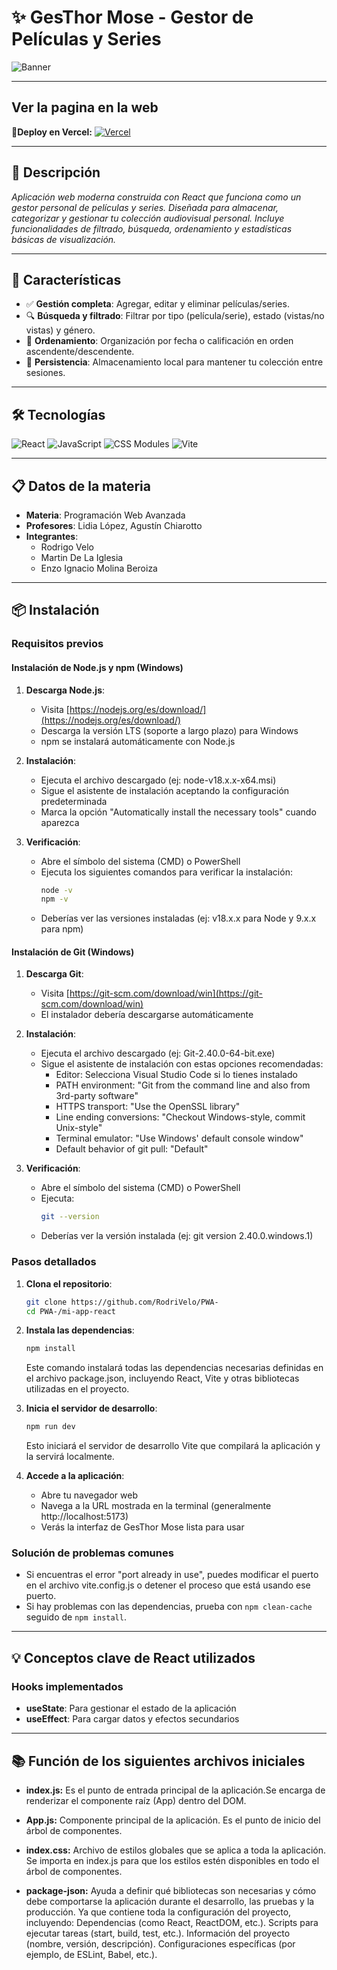 # ✨ **GesThor Mose - Gestor de Películas y Series**

![Banner](https://img.shields.io/badge/React-PWA-red?style=for-the-badge&logo=react)

---
## **Ver la pagina en la web**
**🚀Deploy en Vercel:** [![Vercel](https://img.shields.io/badge/Vercel-000000?style=for-the-badge&logo=vercel&logoColor=white)](pwa-git-main-enzos-projects-f3fc100f.vercel.app)  

---

## **📌 Descripción**

_Aplicación web moderna construida con React que funciona como un gestor personal de películas y series. Diseñada para almacenar, categorizar y gestionar tu colección audiovisual personal. Incluye funcionalidades de filtrado, búsqueda, ordenamiento y estadísticas básicas de visualización._

---

## **🌟 Características**

- ✅ **Gestión completa**: Agregar, editar y eliminar películas/series.
- 🔍 **Búsqueda y filtrado**: Filtrar por tipo (película/serie), estado (vistas/no vistas) y género.
- 🎯 **Ordenamiento**: Organización por fecha o calificación en orden ascendente/descendente.
- 💾 **Persistencia**: Almacenamiento local para mantener tu colección entre sesiones.

---

## **🛠 Tecnologías**

<div align="left">  
  <img src="https://img.shields.io/badge/React-61DAFB?style=for-the-badge&logo=react&logoColor=black" alt="React" />  
  <img src="https://img.shields.io/badge/JavaScript-F7DF1E?style=for-the-badge&logo=javascript&logoColor=black" alt="JavaScript" />
  <img src="https://img.shields.io/badge/CSS_Modules-1572B6?style=for-the-badge&logo=css3&logoColor=white" alt="CSS Modules" />
  <img src="https://img.shields.io/badge/Vite-646CFF?style=for-the-badge&logo=vite&logoColor=white" alt="Vite" />
</div>

---

## **📋 Datos de la materia**

- **Materia**: Programación Web Avanzada
- **Profesores**: Lidia López, Agustín Chiarotto
- **Integrantes**:
  - Rodrigo Velo
  - Martin De La Iglesia
  - Enzo Ignacio Molina Beroiza

---

## **📦 Instalación**  

### Requisitos previos

#### Instalación de Node.js y npm (Windows)
1. **Descarga Node.js**:
   - Visita [https://nodejs.org/es/download/](https://nodejs.org/es/download/)
   - Descarga la versión LTS (soporte a largo plazo) para Windows
   - npm se instalará automáticamente con Node.js

2. **Instalación**:
   - Ejecuta el archivo descargado (ej: node-v18.x.x-x64.msi)
   - Sigue el asistente de instalación aceptando la configuración predeterminada
   - Marca la opción "Automatically install the necessary tools" cuando aparezca

3. **Verificación**:
   - Abre el símbolo del sistema (CMD) o PowerShell
   - Ejecuta los siguientes comandos para verificar la instalación:
     ```bash
     node -v
     npm -v
     ```
   - Deberías ver las versiones instaladas (ej: v18.x.x para Node y 9.x.x para npm)

#### Instalación de Git (Windows)
1. **Descarga Git**:
   - Visita [https://git-scm.com/download/win](https://git-scm.com/download/win)
   - El instalador debería descargarse automáticamente

2. **Instalación**:
   - Ejecuta el archivo descargado (ej: Git-2.40.0-64-bit.exe)
   - Sigue el asistente de instalación con estas opciones recomendadas:
     - Editor: Selecciona Visual Studio Code si lo tienes instalado
     - PATH environment: "Git from the command line and also from 3rd-party software"
     - HTTPS transport: "Use the OpenSSL library"
     - Line ending conversions: "Checkout Windows-style, commit Unix-style"
     - Terminal emulator: "Use Windows' default console window"
     - Default behavior of git pull: "Default"

3. **Verificación**:
   - Abre el símbolo del sistema (CMD) o PowerShell
   - Ejecuta:
     ```bash
     git --version
     ```
   - Deberías ver la versión instalada (ej: git version 2.40.0.windows.1)

### Pasos detallados
1. **Clona el repositorio**:  
   ```bash
   git clone https://github.com/RodriVelo/PWA-
   cd PWA-/mi-app-react
   ```

2. **Instala las dependencias**:  
   ```bash
   npm install
   ```
   Este comando instalará todas las dependencias necesarias definidas en el archivo package.json, incluyendo React, Vite y otras bibliotecas utilizadas en el proyecto.

3. **Inicia el servidor de desarrollo**:  
   ```bash
   npm run dev
   ```
   Esto iniciará el servidor de desarrollo Vite que compilará la aplicación y la servirá localmente.

4. **Accede a la aplicación**:  
   - Abre tu navegador web
   - Navega a la URL mostrada en la terminal (generalmente http://localhost:5173)
   - Verás la interfaz de GesThor Mose lista para usar

### Solución de problemas comunes
- Si encuentras el error "port already in use", puedes modificar el puerto en el archivo vite.config.js o detener el proceso que está usando ese puerto.
- Si hay problemas con las dependencias, prueba con `npm clean-cache` seguido de `npm install`.

---

## **💡 Conceptos clave de React utilizados**

### Hooks implementados

- **useState**: Para gestionar el estado de la aplicación
- **useEffect**: Para cargar datos y efectos secundarios

---

## **📚 Función de los siguientes archivos iniciales**

- **index.js:** Es el punto de entrada principal de la aplicación.Se encarga de renderizar el componente raíz (App) dentro del DOM.

- **App.js:** Componente principal de la aplicación. Es el punto de inicio del árbol de componentes.

- **index.css:** Archivo de estilos globales que se aplica a toda la aplicación. Se importa en index.js para que los estilos estén disponibles en todo el árbol de componentes.

- **package-json:** Ayuda a definir qué bibliotecas son necesarias y cómo debe comportarse la aplicación durante el desarrollo, las pruebas y la producción. Ya que contiene toda la configuración del proyecto, incluyendo:
Dependencias (como React, ReactDOM, etc.).
Scripts para ejecutar tareas (start, build, test, etc.).
Información del proyecto (nombre, versión, descripción).
Configuraciones específicas (por ejemplo, de ESLint, Babel, etc.).
